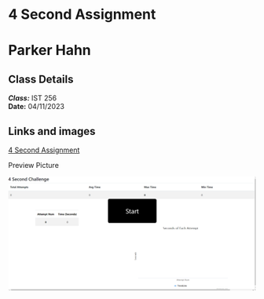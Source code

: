 # 4 Second Assignment

# Parker Hahn

## Class Details
***Class:*** IST 256  
**Date:** 04/11/2023

## Links and images

[4 Second Assignment](https://parker782001.github.io/4-Second-Assignment/)

Preview Picture

![image](https://github.com/Parker782001/4-Second-Assignment/blob/main/4secPreview.png)
